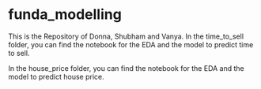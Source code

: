 # funda_modelling


This is the Repository of Donna, Shubham and Vanya. 
In the time_to_sell folder, you can find the notebook for the EDA and the model to predict time to sell.

In the house_price folder, you can find the notebook for the EDA and the model to predict house price.

